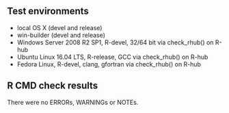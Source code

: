 ## Test environments
* local OS X (devel and release)
* win-builder (devel and release)
* Windows Server 2008 R2 SP1, R-devel, 32/64 bit via check_rhub() on R-hub
* Ubuntu Linux 16.04 LTS, R-release, GCC via check_rhub() on R-hub
* Fedora Linux, R-devel, clang, gfortran via check_rhub() on R-hub

## R CMD check results
There were no ERRORs, WARNINGs or NOTEs.
